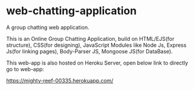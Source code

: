 # web-chatting-application
A group chatting web application.

This is an Online Group Chatting Application, build on HTML/EJS(for structure), CSS(for designing), JavaScript Modules like Node Js, Express Js(for linking pages), 
Body-Parser JS, Mongoose JS(for DataBase).

This web-app is also hosted on Heroku Server, open below link to directly go to web-app:

https://mighty-reef-00335.herokuapp.com/
